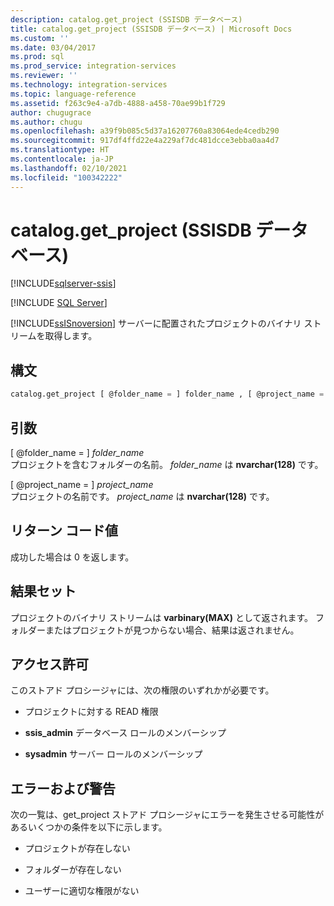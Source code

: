 ```yaml
---
description: catalog.get_project (SSISDB データベース)
title: catalog.get_project (SSISDB データベース) | Microsoft Docs
ms.custom: ''
ms.date: 03/04/2017
ms.prod: sql
ms.prod_service: integration-services
ms.reviewer: ''
ms.technology: integration-services
ms.topic: language-reference
ms.assetid: f263c9e4-a7db-4888-a458-70ae99b1f729
author: chugugrace
ms.author: chugu
ms.openlocfilehash: a39f9b085c5d37a16207760a83064ede4cedb290
ms.sourcegitcommit: 917df4ffd22e4a229af7dc481dcce3ebba0aa4d7
ms.translationtype: HT
ms.contentlocale: ja-JP
ms.lasthandoff: 02/10/2021
ms.locfileid: "100342222"
---
```

# <a name="catalogget_project-ssisdb-database"></a>catalog.get_project (SSISDB データベース)

[!INCLUDE[sqlserver-ssis](../../includes/applies-to-version/sqlserver-ssis.md)]


[!INCLUDE [SQL Server](../../includes/applies-to-version/sqlserver.md)]

  [!INCLUDE[ssISnoversion](../../includes/ssisnoversion-md.md)] サーバーに配置されたプロジェクトのバイナリ ストリームを取得します。  
  
## <a name="syntax"></a>構文  
  
```sql  
catalog.get_project [ @folder_name = ] folder_name , [ @project_name = ] project_name   
```  
  
## <a name="arguments"></a>引数  
 [ @folder_name = ] *folder_name*  
 プロジェクトを含むフォルダーの名前。 *folder_name* は **nvarchar(128)** です。  
  
 [ @project_name = ] *project_name*  
 プロジェクトの名前です。 *project_name* は **nvarchar(128)** です。  
  
## <a name="return-code-value"></a>リターン コード値  
 成功した場合は 0 を返します。  
  
## <a name="result-sets"></a>結果セット  
 プロジェクトのバイナリ ストリームは **varbinary(MAX)** として返されます。 フォルダーまたはプロジェクトが見つからない場合、結果は返されません。  
  
## <a name="permissions"></a>アクセス許可  
 このストアド プロシージャには、次の権限のいずれかが必要です。  
  
-   プロジェクトに対する READ 権限  
  
-   **ssis_admin** データベース ロールのメンバーシップ  
  
-   **sysadmin** サーバー ロールのメンバーシップ  
  
## <a name="errors-and-warnings"></a>エラーおよび警告  
 次の一覧は、get_project ストアド プロシージャにエラーを発生させる可能性があるいくつかの条件を以下に示します。  
  
-   プロジェクトが存在しない  
  
-   フォルダーが存在しない  
  
-   ユーザーに適切な権限がない  
  
  
